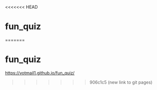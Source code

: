 <<<<<<< HEAD
# fun_quiz
=======
# fun_quiz

https://votmail1.github.io/fun_quiz/
>>>>>>> 906c1c5 (new link to git pages)
